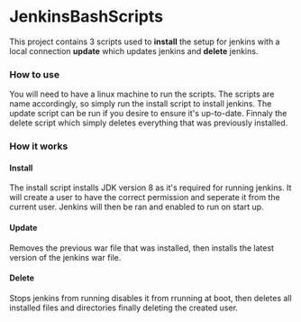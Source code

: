 # JenkinsBashScripts

This project contains 3 scripts used to **install** the setup for jenkins with a local connection **update** which updates jenkins and **delete** jenkins. 

### How to use
You will need to have a linux machine to run the scripts. The scripts are name accordingly, so simply run the install script to install jenkins. The update script can be run if you desire to ensure it's up-to-date. Finnaly the delete script which simply deletes everything that was previously installed.

### How it works
#### Install
The install script installs JDK version 8 as it's required for running jenkins. It will create a user to have the correct permission and seperate it from the current user. Jenkins will then be ran and enabled to run on start up.

#### Update
Removes the previous war file that was installed, then installs the latest version of the jenkins war file.

#### Delete
Stops jenkins from running disables it from rrunning at boot, then deletes all installed files and directories finally deleting the created user.
